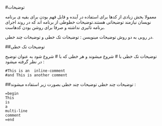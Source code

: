 #توضیحات

معمولا بخش زیادی از کدها برای استفاده در آینده و قابل فهم بودن برای بقیه ی برنامه نویسان نیازمند توضیحاتی هستند.توضیحات خطوطی از برنامه اند که در روند اجرای برنامه تاثیری نداشته و صرفا برای روشن بودن کدهاست.

در روبی به دو روش توضیحات مینویسن : توضیحات تک خطی و توضیحات چند خطی.

##توضیحات تک خطی

توضیحات تک خطی با # شروع میشوند و هر خطی که با # شروع شود به عنوان توضیح در نظر گرفته میشود :
```
#This is an  inline-comment
#and This is another comment
```

##توضیحات چند خطی
توضیحات چند خطی بصورت زیر استفاده میشوند :
```
=begin
This 
is
a
multi-line
comment
=end
```
